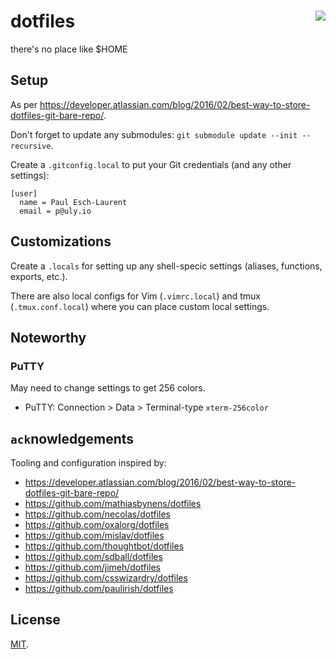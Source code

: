 # dotfiles <img align="right" src="http://forthebadge.com/images/badges/built-with-love.svg">

there's no place like $HOME


## Setup

As per https://developer.atlassian.com/blog/2016/02/best-way-to-store-dotfiles-git-bare-repo/.

Don't forget to update any submodules: `git submodule update --init --recursive`.

Create a `.gitconfig.local` to put your Git credentials (and any other settings):

```
[user]
  name = Paul Esch-Laurent
  email = p@uly.io
```


## Customizations

Create a `.locals` for setting up any shell-specic settings (aliases, functions,
exports, etc.).

There are also local configs for Vim (`.vimrc.local`) and tmux
(`.tmux.conf.local`) where you can place custom local settings.


## Noteworthy

### PuTTY

May need to change settings to get 256 colors.

  - PuTTY: Connection > Data > Terminal-type `xterm-256color`


## `ack`nowledgements

Tooling and configuration inspired by:

- https://developer.atlassian.com/blog/2016/02/best-way-to-store-dotfiles-git-bare-repo/
- https://github.com/mathiasbynens/dotfiles
- https://github.com/necolas/dotfiles
- https://github.com/oxalorg/dotfiles
- https://github.com/mislav/dotfiles
- https://github.com/thoughtbot/dotfiles
- https://github.com/sdball/dotfiles
- https://github.com/jimeh/dotfiles
- https://github.com/csswizardry/dotfiles
- https://github.com/paulirish/dotfiles

## License
[MIT](https://pinjasaur.mit-license.org/2017).
